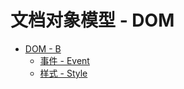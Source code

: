 # 文档对象模型 - DOM

* [DOM - B](dom_b.md)
   * [事件 - Event](dom_event.md)
   * [样式 - Style](dom_style.md)